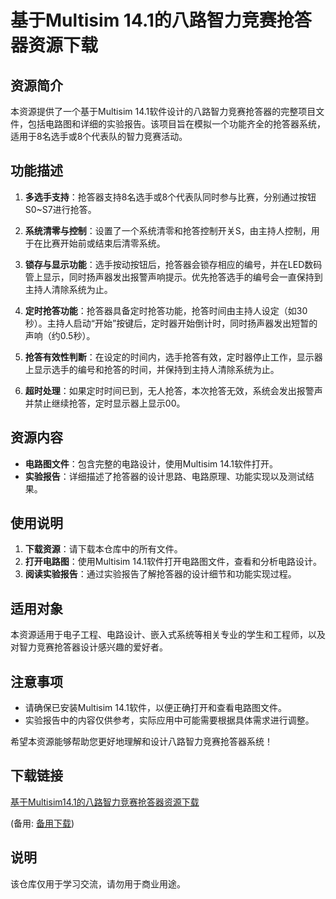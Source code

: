 # 基于Multisim 14.1的八路智力竞赛抢答器资源下载

## 资源简介

本资源提供了一个基于Multisim 14.1软件设计的八路智力竞赛抢答器的完整项目文件，包括电路图和详细的实验报告。该项目旨在模拟一个功能齐全的抢答器系统，适用于8名选手或8个代表队的智力竞赛活动。

## 功能描述

1. **多选手支持**：抢答器支持8名选手或8个代表队同时参与比赛，分别通过按钮S0~S7进行抢答。

2. **系统清零与控制**：设置了一个系统清零和抢答控制开关S，由主持人控制，用于在比赛开始前或结束后清零系统。

3. **锁存与显示功能**：选手按动按钮后，抢答器会锁存相应的编号，并在LED数码管上显示，同时扬声器发出报警声响提示。优先抢答选手的编号会一直保持到主持人清除系统为止。

4. **定时抢答功能**：抢答器具备定时抢答功能，抢答时间由主持人设定（如30秒）。主持人启动“开始”按键后，定时器开始倒计时，同时扬声器发出短暂的声响（约0.5秒）。

5. **抢答有效性判断**：在设定的时间内，选手抢答有效，定时器停止工作，显示器上显示选手的编号和抢答的时间，并保持到主持人清除系统为止。

6. **超时处理**：如果定时时间已到，无人抢答，本次抢答无效，系统会发出报警声并禁止继续抢答，定时显示器上显示00。

## 资源内容

- **电路图文件**：包含完整的电路设计，使用Multisim 14.1软件打开。
- **实验报告**：详细描述了抢答器的设计思路、电路原理、功能实现以及测试结果。

## 使用说明

1. **下载资源**：请下载本仓库中的所有文件。
2. **打开电路图**：使用Multisim 14.1软件打开电路图文件，查看和分析电路设计。
3. **阅读实验报告**：通过实验报告了解抢答器的设计细节和功能实现过程。

## 适用对象

本资源适用于电子工程、电路设计、嵌入式系统等相关专业的学生和工程师，以及对智力竞赛抢答器设计感兴趣的爱好者。

## 注意事项

- 请确保已安装Multisim 14.1软件，以便正确打开和查看电路图文件。
- 实验报告中的内容仅供参考，实际应用中可能需要根据具体需求进行调整。

希望本资源能够帮助您更好地理解和设计八路智力竞赛抢答器系统！

## 下载链接
[基于Multisim14.1的八路智力竞赛抢答器资源下载](https://pan.quark.cn/s/80015ecd716c) 

(备用: [备用下载](https://pan.baidu.com/s/1dy_u_ZIt7FeXl68A8ZFe3Q?pwd=1234))

## 说明

该仓库仅用于学习交流，请勿用于商业用途。
